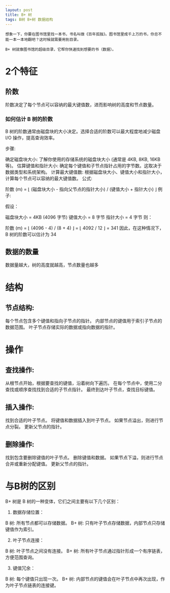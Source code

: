 ```yaml
---
layout: post
title: B+ 树
tags: B树 B+树 数据结构
--- 
```


```
想象一下，你要在图书馆里找一本书，书名叫做《百年孤独》。图书馆里成千上万的书，你总不能一本一本地翻吧？这时候就需要用到目录。

B+ 树就像图书馆的超级目录，它帮你快速找到想要的书（数据）。
```

# 2个特征

## 阶数
阶数决定了每个节点可以容纳的最大键值数，进而影响树的高度和节点数量。

### 如何估计 B 树的阶数

B 树的阶数通常由磁盘块的大小决定。选择合适的阶数可以最大程度地减少磁盘 I/O 操作，提高查询效率。

步骤:

确定磁盘块大小: 了解你使用的存储系统的磁盘块大小 (通常是 4KB, 8KB, 16KB 等)。
估算键值和指针大小: 确定每个键值和子节点指针占用的字节数。这取决于数据类型和系统架构。
计算最大键值数: 根据磁盘块大小、键值大小和指针大小，计算每个节点可以容纳的最大键值数。
公式:

阶数 (m) =  ⌊ (磁盘块大小 - 指向父节点的指针大小) / (键值大小 + 指针大小) ⌋
例子:

假设：

磁盘块大小 = 4KB (4096 字节)
键值大小 = 8 字节
指针大小 = 4 字节
则：

阶数 (m) = ⌊ (4096 - 4) / (8 + 4) ⌋ = ⌊ 4092 / 12 ⌋ = 341
因此，在这种情况下，B 树的阶数可以估计为 34

## 数据的数量
数据量越大，树的高度就越高，节点数量也越多

# 结构
## 节点结构:

每个节点包含多个键值和指向子节点的指针。
内部节点的键值用于索引子节点的数据范围。
叶子节点存储实际的数据或指向数据的指针。

# 操作
## 查找操作:

从根节点开始，根据要查找的键值，沿着树向下遍历。
在每个节点中，使用二分查找或顺序查找找到合适的子节点指针。
最终到达叶子节点，查找目标键值。

## 插入操作:

找到合适的叶子节点。
将键值和数据插入到叶子节点。
如果节点溢出，则进行节点分裂。
更新父节点的指针。

## 删除操作:

找到包含要删除键值的叶子节点。
删除键值和数据。
如果节点下溢，则进行节点合并或重新分配键值。
更新父节点的指针。

# 与B树的区别
B+ 树是 B 树的一种变体，它们之间主要有以下几个区别：

1. 数据存储位置：

B 树: 所有节点都可以存储数据。
B+ 树: 只有叶子节点存储数据，内部节点只存储键值作为索引。

2. 叶子节点连接：

B 树: 叶子节点之间没有连接。
B+ 树: 所有叶子节点通过指针形成一个有序链表，方便范围查询。

3. 键值冗余：

B 树: 每个键值只出现一次。
B+ 树: 内部节点的键值会在叶子节点中再次出现，作为叶子节点链表的连接键。